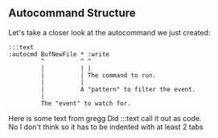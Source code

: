 
Autocommand Structure
---------------------

Let's take a closer look at the autocommand we just created:

    :::text
    :autocmd BufNewFile * :write
             ^          ^ ^
             |          | |
             |          | The command to run.
             |          |
             |          A "pattern" to filter the event.
             |
             The "event" to watch for.

Here is some text from gregg
Did :::text  call it out as code.  
No I don't think so  it has to be indented with at least 2 tabs
